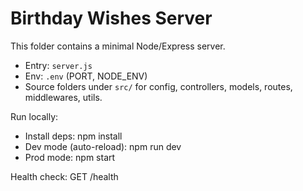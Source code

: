 # Birthday Wishes Server

This folder contains a minimal Node/Express server.

- Entry: `server.js`
- Env: `.env` (PORT, NODE_ENV)
- Source folders under `src/` for config, controllers, models, routes, middlewares, utils.

Run locally:

- Install deps: npm install
- Dev mode (auto-reload): npm run dev
- Prod mode: npm start

Health check: GET /health
